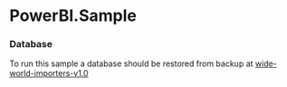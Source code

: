 # PowerBI.Sample

### Database

To run this sample a database should be restored from backup at [wide-world-importers-v1.0](https://github.com/Microsoft/sql-server-samples/releases/tag/wide-world-importers-v1.0)

